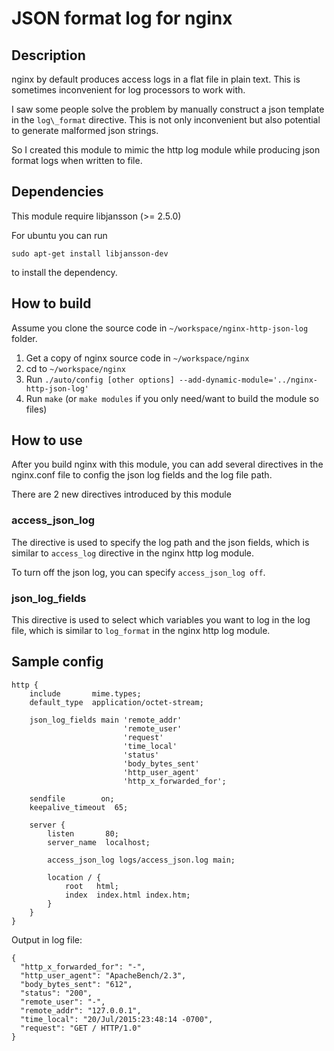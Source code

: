 # JSON format log for nginx

## Description

nginx by default produces access logs in a flat file in plain text. This is
sometimes inconvenient for log processors to work with.

I saw some people solve the problem by manually construct a json template in
the `log\_format` directive. This is not only inconvenient but also potential
to generate malformed json strings.

So I created this module to mimic the http log module while producing json
format logs when written to file.

## Dependencies

This module require libjansson (>= 2.5.0)

For ubuntu you can run

```
sudo apt-get install libjansson-dev
```

to install the dependency.

## How to build

Assume you clone the source code in `~/workspace/nginx-http-json-log` folder.

1. Get a copy of nginx source code in `~/workspace/nginx`
2. cd to `~/workspace/nginx`
3. Run `./auto/config [other options] --add-dynamic-module='../nginx-http-json-log'`
4. Run `make` (or `make modules` if you only need/want to build the module so files)

## How to use

After you build nginx with this module, you can add several directives in the
nginx.conf file to config the json log fields and the log file path.

There are 2 new directives introduced by this module

### access_json_log

The directive is used to specify the log path and the json fields, which is
similar to `access_log` directive in the nginx http log module.

To turn off the json log, you can specify `access_json_log off`.

### json_log_fields

This directive is used to select which variables you want to log in the log
file, which is similar to `log_format` in the nginx http log module.

## Sample config

```
http {
    include       mime.types;
    default_type  application/octet-stream;

    json_log_fields main 'remote_addr'
                         'remote_user'
                         'request'
                         'time_local'
                         'status'
                         'body_bytes_sent'
                         'http_user_agent'
                         'http_x_forwarded_for';

    sendfile        on;
    keepalive_timeout  65;

    server {
        listen       80;
        server_name  localhost;

        access_json_log logs/access_json.log main;

        location / {
            root   html;
            index  index.html index.htm;
        }
    }
}
```

Output in log file:

```
{
  "http_x_forwarded_for": "-",
  "http_user_agent": "ApacheBench/2.3",
  "body_bytes_sent": "612",
  "status": "200",
  "remote_user": "-",
  "remote_addr": "127.0.0.1",
  "time_local": "20/Jul/2015:23:48:14 -0700",
  "request": "GET / HTTP/1.0"
}
```


